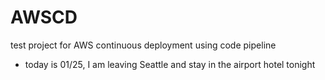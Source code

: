 # AWSCD
test project for AWS continuous deployment using code pipeline
- today is 01/25, I am leaving Seattle and stay in the airport hotel tonight
